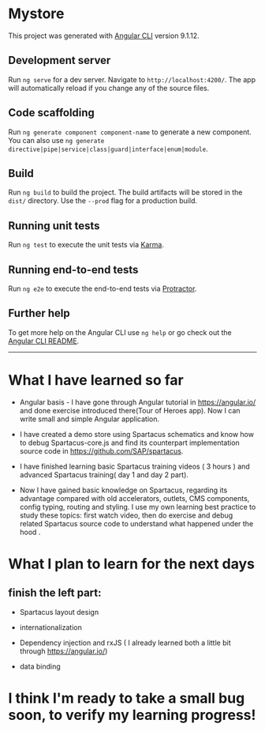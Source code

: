 # Mystore

This project was generated with [Angular CLI](https://github.com/angular/angular-cli) version 9.1.12.

## Development server

Run `ng serve` for a dev server. Navigate to `http://localhost:4200/`. The app will automatically reload if you change any of the source files.

## Code scaffolding

Run `ng generate component component-name` to generate a new component. You can also use `ng generate directive|pipe|service|class|guard|interface|enum|module`.

## Build

Run `ng build` to build the project. The build artifacts will be stored in the `dist/` directory. Use the `--prod` flag for a production build.

## Running unit tests

Run `ng test` to execute the unit tests via [Karma](https://karma-runner.github.io).

## Running end-to-end tests

Run `ng e2e` to execute the end-to-end tests via [Protractor](http://www.protractortest.org/).

## Further help

To get more help on the Angular CLI use `ng help` or go check out the [Angular CLI README](https://github.com/angular/angular-cli/blob/master/README.md).

****

# What I have learned so far

* Angular basis - I have gone through Angular tutorial in https://angular.io/ and done exercise introduced there(Tour of Heroes app). Now I can write small and simple Angular application.

* I have created a demo store using Spartacus schematics and know how to debug Spartacus-core.js and find its counterpart implementation source code in https://github.com/SAP/spartacus.

* I have finished learning basic Spartacus training videos ( 3 hours ) and advanced Spartacus training( day 1 and day 2 part).

* Now I have gained basic knowledge on Spartacus, regarding its advantage compared with old accelerators, outlets, CMS components, config typing, routing and styling. I use my own learning best practice to study these topics: first watch video, then do exercise and debug related Spartacus source code to understand what happened under the hood .

# What I plan to learn for the next days

## finish the left part: 

* Spartacus layout design

* internationalization

* Dependency injection and rxJS ( I already learned both a little bit through https://angular.io/) 

* data binding

# I think I'm ready to take a small bug soon, to verify my learning progress!
